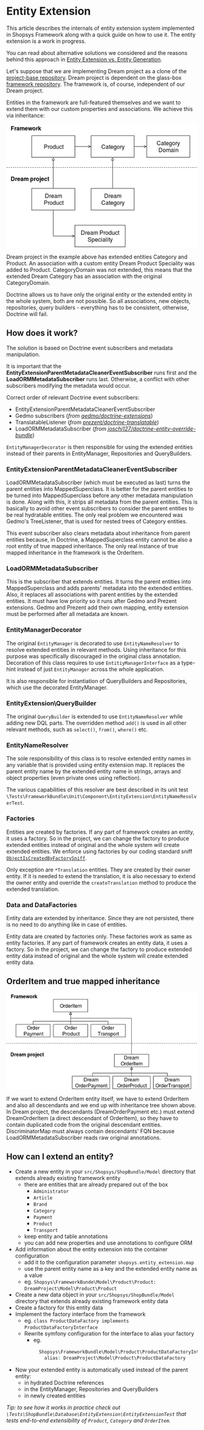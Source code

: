 # Entity Extension

This article describes the internals of entity extension system implemented in Shopsys Framework along with a quick guide on how to use it.
The entity extension is a work in progress.

You can read about alternative solutions we considered and the reasons behind this approach in [Entity Extension vs. Entity Generation](entity-extension-vs-entity-generation.md).

Let's suppose that we are implementing Dream project as a clone of the [project-base repository](https://github.com/shopsys/project-base).
Dream project is dependent on the glass-box [framework repository](https://github.com/shopsys/framework).
The framework is, of course, independent of our Dream project.

Entities in the framework are full-featured themselves and we want to extend them with our custom properties and associations.
We achieve this via inheritance:

![Dream project entities extend Framework entities](img/entity-extension.png)

Dream project in the example above has extended entities Category and Product.
An association with a custom entity Dream Product Speciality was added to Product.
CategoryDomain was not extended, this means that the extended Dream Category has an association with the original CategoryDomain.

Doctrine allows us to have only the original entity or the extended entity in the whole system, both are not possible.
So all associations, new objects, repositories, query builders - everything has to be consistent, otherwise, Doctrine will fail.

## How does it work?

The solution is based on Doctrine event subscribers and metadata manipulation.

It is important that the **EntityExtensionParentMetadataCleanerEventSubscriber** runs first and the **LoadORMMetadataSubscriber** runs last.
Otherwise, a conflict with other subscribers modifying the metadata would occur.

Correct order of relevant Doctrine event subscribers:
* EntityExtensionParentMetadataCleanerEventSubscriber
* Gedmo subscribers (*from [gedmo/doctrine-extensions](https://github.com/gedmo/doctrine-extensions)*)
* TranslatableListener (*from [prezent/doctrine-translatable](https://github.com/prezent/doctrine-translatable)*)
* LoadORMMetadataSubscriber (*from [joschi127/doctrine-entity-override-bundle](https://github.com/joschi127/doctrine-entity-override-bundle)*)

`EntityManagerDecorator` is then responsible for using the extended entities instead of their parents in EntityManager, Repositories and QueryBuilders.

### EntityExtensionParentMetadataCleanerEventSubscriber

LoadORMMetadataSubscriber (which must be executed as last) turns the parent entities into MappedSuperclass.
It is better for the parent entities to be turned into MappedSuperclass before any other metadata manipulation is done.
Along with this, it strips all metadata from the parent entities.
This is basically to avoid other event subscribers to consider the parent entities to be real hydratable entities.
The only real problem we encountered was Gedmo's TreeListener, that is used for nested trees of Category entities.

This event subscriber also clears metadata about inheritance from parent entities because,
in Doctrine, a MappedSuperclass entity cannot be also a root entity of true mapped inheritance.
The only real instance of true mapped inheritance in the framework is the OrderItem.

### LoadORMMetadataSubscriber

This is the subscriber that extends entities.
It turns the parent entities into MappedSuperclass and adds parents' metadata into the extended entities.
Also, it replaces all associations with parent entities by the extended entities.
It must have low priority so it runs after Gedmo and Prezent extensions.
Gedmo and Prezent add their own mapping, entity extension must be performed after all metadata are known.

### EntityManagerDecorator

The original `EntityManager` is decorated to use `EntityNameResolver` to resolve extended entities in relevant methods.
Using inheritance for this purpose was specifically discouraged in the original class annotation.
Decoration of this class requires to use `EntitiyManagerInterface` as a type-hint instead of just `EntityManager` across the whole application.

It is also responsible for instantiation of QueryBuilders and Repositories, which use the decorated EntityManager.

### EntityExtension\QueryBuilder

The original `QueryBuilder` is extended to use `EntityNameResolver` while adding new DQL parts.
The overridden method `add()` is used in all other relevant methods, such as `select()`, `from()`, `where()` etc.

### EntityNameResolver

The sole responsibility of this class is to resolve extended entity names in any variable that is provided using entity extension map.
It replaces the parent entity name by the extended entity name in strings, arrays and object properties (even private ones using reflection).

The various capabilities of this resolver are best described in its unit test `\Tests\FrameworkBundle\Unit\Component\EntityExtension\EntityNameResolverTest`.

### Factories

Entities are created by factories. If any part of framework creates an entity, it uses a factory.
So in the project, we can change the factory to produce extended entities instead of original and the whole system will create extended entities.
We enforce using factories by our coding standard sniff [`ObjectIsCreatedByFactorySniff`](../../packages/coding-standards/src/Sniffs/ObjectIsCreatedByFactorySniff.php).

Only exception are `*Translation` entities.
They are created by their owner entity.
If it is needed to extend the translation, it is also necessary to extend the owner entity and override the `createTranslation` method to produce the extended translation.

### Data and DataFactories

Entity data are extended by inheritance.
Since they are not persisted, there is no need to do anything like in case of entities.

Entity data are created by factories only.
These factories work as same as entity factories.
If any part of framework creates an entity data, it uses a factory.
So in the project, we can change the factory to produce extended entity data instead of original and the whole system will create extended entity data.

## OrderItem and true mapped inheritance

![class inheritance of the OrderItem entity](img/order-item.png)

If we want to extend OrderItem entity itself, we have to extend OrderItem and also all descendants and we end up with inheritance tree shown above.
In Dream project, the descendants (DreamOrderPayment etc.) must extend DreamOrderItem (a direct descendant of OrderItem),
so they have to contain duplicated code from the original descendant entities.
DiscriminatorMap must always contain descendants' FQN because LoadORMMetadataSubscriber reads raw original annotations.

## How can I extend an entity?

* Create a new entity in your `src/Shopsys/ShopBundle/Model` directory that extends already existing framework entity
  * there are entities that are already prepared out of the box
    * `Administrator`
    * `Article`
    * `Brand`
    * `Category`
    * `Payment`
    * `Product`
    * `Transport`
  * keep entity and table annotations
  * you can add new properties and use annotations to configure ORM
* Add information about the entity extension into the container configuration
  * add it to the configuration parameter `shopsys.entity_extension.map`
  * use the parent entity name as a key and the extended entity name as a value
  * eg. `Shopsys\FrameworkBunde\Model\Product\Product: DreamProject\Model\Product\Product`
* Create a new data object in your `src/Shopsys/ShopBundle/Model` directory that extends already existing framework entity data
* Create a factory for this entity data
* Implement the factory interface from the framework
    * eg. `class ProductDataFactory implements ProductDataFactoryInterface`
  * Rewrite symfony configuration for the interface to alias your factory
    * eg.
      ```php
        Shopsys\FrameworkBundle\Model\Product\ProductDataFactoryInterface:
          alias: DreamProject\Model\Product\ProductDataFactory
      ```
* Now your extended entity is automatically used instead of the parent entity:
  * in hydrated Doctrine references
  * in the EntityManager, Repositories and QueryBuilders
  * in newly created entities

*Tip: to see how it works in practice check out `\Tests\ShopBundle\Database\EntityExtension\EntityExtensionTest` that tests end-to-end extensibility of `Product`, `Category` and `OrderItem`.*
